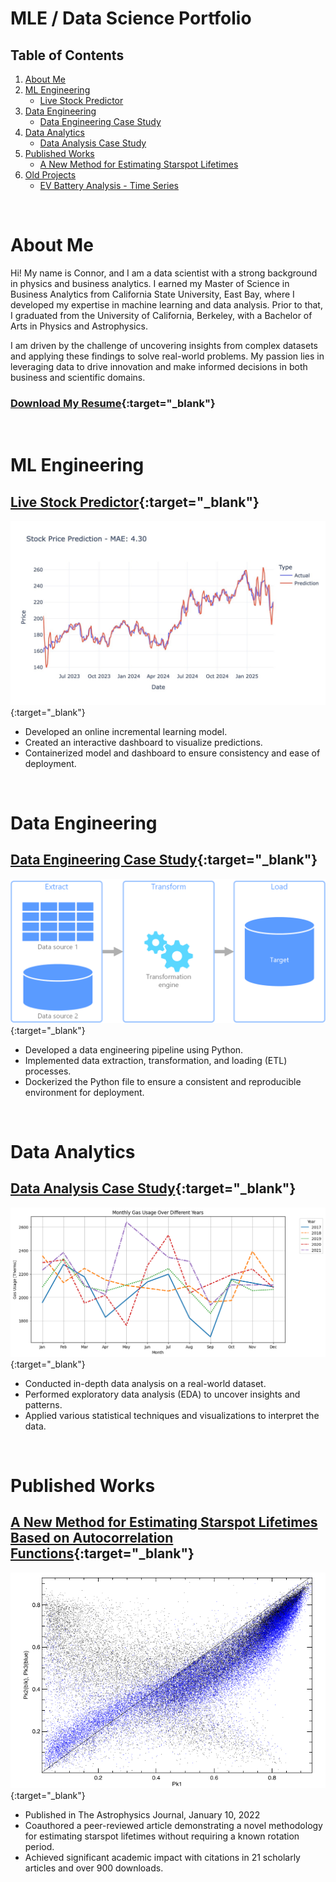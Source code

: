 # MLE / Data Science Portfolio

## Table of Contents
1. [About Me](#about-me)
2. [ML Engineering](#ml-engineering)
    - [Live Stock Predictor](#live-stock-predictor)
4. [Data Engineering](#data-engineering)
    - [Data Engineering Case Study](#data-engineering-case-study)
5. [Data Analytics](#data-analytics)
    - [Data Analysis Case Study](#data-analysis-case-study)
6. [Published Works](#published-works)
    - [A New Method for Estimating Starspot Lifetimes](#a-new-method-for-estimating-starspot-lifetimes-based-on-autocorrelation-functions)
7. [Old Projects](#old-projects)
    - [EV Battery Analysis - Time Series](#ev-battery-analysis---time-series)
<br>

# About Me
Hi! My name is Connor, and I am a data scientist with a strong background in physics and business analytics. I earned my Master of Science in Business Analytics from California State University, East Bay, where I developed my expertise in machine learning and data analysis. Prior to that, I graduated from the University of California, Berkeley, with a Bachelor of Arts in Physics and Astrophysics. 

I am driven by the challenge of uncovering insights from complex datasets and applying these findings to solve real-world problems. My passion lies in leveraging data to drive innovation and make informed decisions in both business and scientific domains.

### [Download My Resume](assets/resume/Connor_McWard_Resume.pdf){:target="_blank"}

<br>

# ML Engineering

## [Live Stock Predictor](https://github.com/ConnorMcWard/live-stock-predictor){:target="_blank"}
[![Live Stock Predictor Dash Plot](/assets/img/stock_prediction_vs_actual_oil_model.jpeg)](https://github.com/ConnorMcWard/live-stock-predictor){:target="_blank"}
- Developed an online incremental learning model.
- Created an interactive dashboard to visualize predictions.
- Containerized model and dashboard to ensure consistency and ease of deployment.

<br>


# Data Engineering

## [Data Engineering Case Study](https://github.com/ConnorMcWard/Data-Engineering-Case-Study){:target="_blank"}
[![ETL Pipeline Diagram](/assets/img/etl.png)](https://github.com/ConnorMcWard/Data-Engineering-Case-Study){:target="_blank"}
- Developed a data engineering pipeline using Python.
- Implemented data extraction, transformation, and loading (ETL) processes.
- Dockerized the Python file to ensure a consistent and reproducible environment for deployment.

<br>

# Data Analytics

## [Data Analysis Case Study](https://github.com/ConnorMcWard/Data-Analysis-Case-Study){:target="_blank"}
[![Gas Usage over time](/assets/img/Gas_Usage_by_year.png)](https://github.com/ConnorMcWard/Data-Analysis-Case-Study){:target="_blank"}
- Conducted in-depth data analysis on a real-world dataset.
- Performed exploratory data analysis (EDA) to uncover insights and patterns.
- Applied various statistical techniques and visualizations to interpret the data.

<br>

# Published Works

## [A New Method for Estimating Starspot Lifetimes Based on Autocorrelation Functions](/assets/research_paper/Research_Paper_01_10_22.pdf){:target="_blank"}
[![Pk1_v_Pk3](/assets/img/Pk1_vs_Pk2+Pk3.png)](/assets/research_paper/Research_Paper_01_10_22.pdf){:target="_blank"}
- Published in The Astrophysics Journal, January 10, 2022
- Coauthored a peer-reviewed article demonstrating a novel methodology for estimating starspot lifetimes without requiring a known rotation period.
- Achieved significant academic impact with citations in 21 scholarly articles and over 900 downloads.
